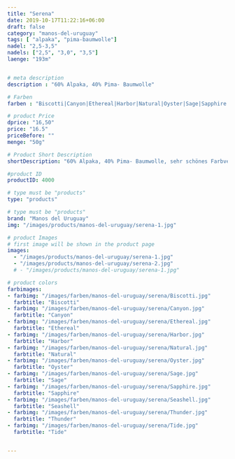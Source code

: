 ```yaml
---
title: "Serena"
date: 2019-10-17T11:22:16+06:00
draft: false
category: "manos-del-uruguay"
tags: [ "alpaka", "pima-baumwolle"]
nadel: "2,5-3,5"
nadels: ["2,5", "3,0", "3,5"] 
laenge: "193m"	


# meta description
description : "60% Alpaka, 40% Pima- Baumwolle"

# Farben
farben : "Biscotti|Canyon|Ethereal|Harbor|Natural|Oyster|Sage|Sapphire|Seashell|Thunder|Tide"

# product Price
dprice: "16,50"
price: "16.5"
priceBefore: ""
menge: "50g"

# Product Short Description
shortDescription: "60% Alpaka, 40% Pima- Baumwolle, sehr schönes Farbverlaufsgarn, wärmend und weich"

#product ID
productID: 4000

# type must be "products"
type: "products"

# type must be "products"
brand: "Manos del Uruguay"
img: "/images/products/manos-del-uruguay/serena-1.jpg"   

# product Images
# first image will be shown in the product page
images:
  - "/images/products/manos-del-uruguay/serena-1.jpg"
  - "/images/products/manos-del-uruguay/serena-2.jpg"
  # - "/images/products/manos-del-uruguay/serena-1.jpg"

# product colors
farbimages:
- farbimg: "/images/farben/manos-del-uruguay/serena/Biscotti.jpg"	
  farbtitle: "Biscotti"
- farbimg: "/images/farben/manos-del-uruguay/serena/Canyon.jpg"	
  farbtitle: "Canyon"
- farbimg: "/images/farben/manos-del-uruguay/serena/Ethereal.jpg"	
  farbtitle: "Ethereal"
- farbimg: "/images/farben/manos-del-uruguay/serena/Harbor.jpg"	
  farbtitle: "Harbor"
- farbimg: "/images/farben/manos-del-uruguay/serena/Natural.jpg"	
  farbtitle: "Natural"
- farbimg: "/images/farben/manos-del-uruguay/serena/Oyster.jpg"	
  farbtitle: "Oyster"
- farbimg: "/images/farben/manos-del-uruguay/serena/Sage.jpg"	
  farbtitle: "Sage"
- farbimg: "/images/farben/manos-del-uruguay/serena/Sapphire.jpg"	
  farbtitle: "Sapphire"
- farbimg: "/images/farben/manos-del-uruguay/serena/Seashell.jpg"	
  farbtitle: "Seashell"
- farbimg: "/images/farben/manos-del-uruguay/serena/Thunder.jpg"	
  farbtitle: "Thunder"
- farbimg: "/images/farben/manos-del-uruguay/serena/Tide.jpg"	
  farbtitle: "Tide"


---
```



